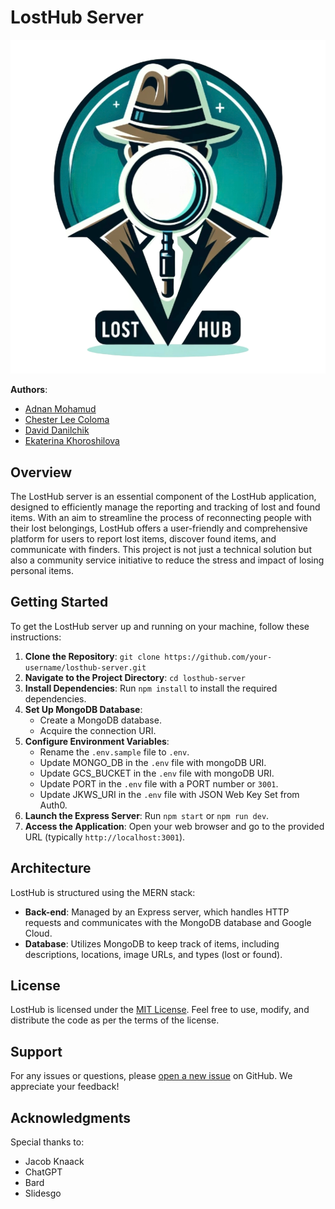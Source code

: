 # LostHub Server

![Lost Hub Logo](./assets/png401Logo.png)

**Authors**:

- [Adnan Mohamud](https://github.com/adnanm123)
- [Chester Lee Coloma](https://github.com/cleecoloma)
- [David Danilchik](https://github.com/Arkuris)
- [Ekaterina Khoroshilova](https://github.com/KatKho)

## Overview

The LostHub server is an essential component of the LostHub application, designed to efficiently manage the reporting and tracking of lost and found items. With an aim to streamline the process of reconnecting people with their lost belongings, LostHub offers a user-friendly and comprehensive platform for users to report lost items, discover found items, and communicate with finders. This project is not just a technical solution but also a community service initiative to reduce the stress and impact of losing personal items.

## Getting Started

To get the LostHub server up and running on your machine, follow these instructions:

1. **Clone the Repository**: `git clone https://github.com/your-username/losthub-server.git`
2. **Navigate to the Project Directory**: `cd losthub-server`
3. **Install Dependencies**: Run `npm install` to install the required dependencies.
4. **Set Up MongoDB Database**:
   - Create a MongoDB database.
   - Acquire the connection URI.
5. **Configure Environment Variables**:
   - Rename the `.env.sample` file to `.env`.
   - Update MONGO_DB in the `.env` file with mongoDB URI.
   - Update GCS_BUCKET in the `.env` file with mongoDB URI.
   - Update PORT in the `.env` file with a PORT number or `3001`.
   - Update JKWS_URI in the `.env` file with JSON Web Key Set from Auth0.
6. **Launch the Express Server**: Run `npm start` or `npm run dev`.
7. **Access the Application**: Open your web browser and go to the provided URL (typically `http://localhost:3001`).

## Architecture

LostHub is structured using the MERN stack:

- **Back-end**: Managed by an Express server, which handles HTTP requests and communicates with the MongoDB database and Google Cloud.
- **Database**: Utilizes MongoDB to keep track of items, including descriptions, locations, image URLs, and types (lost or found).

## License

LostHub is licensed under the [MIT License](./LICENSE). Feel free to use, modify, and distribute the code as per the terms of the license.

## Support

For any issues or questions, please [open a new issue](https://github.com/lost-hub-app/lost-hub-backend/issues) on GitHub. We appreciate your feedback!

## Acknowledgments

Special thanks to:

- Jacob Knaack
- ChatGPT
- Bard
- Slidesgo
